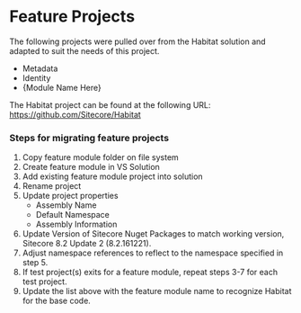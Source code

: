 # Feature Projects #
The following projects were pulled over from the Habitat solution and adapted to suit the needs of this project.
* Metadata
* Identity
* {Module Name Here}

The Habitat project can be found at the following URL:
https://github.com/Sitecore/Habitat

### Steps for migrating feature projects
1. Copy feature module folder on file system
2. Create feature module in VS Solution
3. Add existing feature module project into solution
4. Rename project
5. Update project properties
   * Assembly Name
   * Default Namespace
   * Assembly Information
6. Update Version of Sitecore Nuget Packages to match working version, Sitecore 8.2 Update 2 (8.2.161221).
7. Adjust namespace references to reflect to the namespace specified in step 5.
8. If test project(s) exits for a feature module, repeat steps 3-7 for each test project.
9. Update the list above with the feature module name to recognize Habitat for the base code.